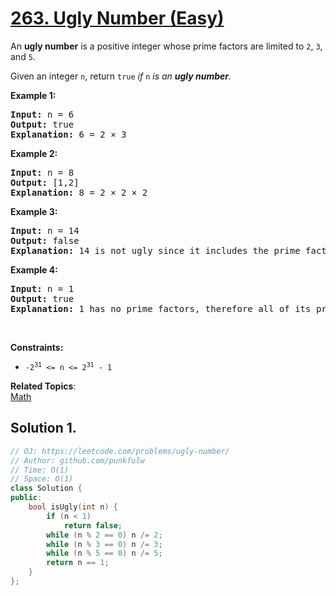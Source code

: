 # [263. Ugly Number (Easy)](https://leetcode.com/problems/ugly-number/)

<p>An <b>ugly number</b> is a positive integer whose prime factors are limited to <code>2</code>, <code>3</code>, and <code>5</code>.</p>

<p>Given an integer <code>n</code>, return <code>true</code> <em>if</em> <code>n</code><em> is an <b>ugly number</b>.</em></p>

<p><strong>Example 1:</strong></p>
<pre>
<strong>Input:</strong> n = 6
<strong>Output:</strong> true
<strong>Explanation:</strong> 6 = 2 × 3
</pre>

<p><strong>Example 2:</strong></p>
<pre>
<strong>Input:</strong> n = 8
<strong>Output:</strong> [1,2]
<strong>Explanation:</strong> 8 = 2 × 2 × 2
</pre>


<p><strong>Example 3:</strong></p>
<pre>
<strong>Input:</strong> n = 14
<strong>Output:</strong> false
<strong>Explanation:</strong> 14 is not ugly since it includes the prime factor 7.
</pre>

<p><strong>Example 4:</strong></p>
<pre>
<strong>Input:</strong> n = 1
<strong>Output:</strong> true
<strong>Explanation:</strong> 1 has no prime factors, therefore all of its prime factors are limited to 2, 3, and 5.
</pre>


<p>&nbsp;</p>
<p><strong>Constraints:</strong></p>

<ul>
  <li><code>-2<sup>31</sup> &lt;= n &lt;= 2<sup>31</sup> - 1</code></li>
</ul>



**Related Topics**:  
[Math](https://leetcode.com/tag/math/)


## Solution 1.

```cpp
// OJ: https://leetcode.com/problems/ugly-number/
// Author: github.com/punkfulw
// Time: O(1)
// Space: O(1)
class Solution {
public:
    bool isUgly(int n) {
        if (n < 1)
            return false;
        while (n % 2 == 0) n /= 2;
        while (n % 3 == 0) n /= 3;
        while (n % 5 == 0) n /= 5;
        return n == 1;
    }
};
```

